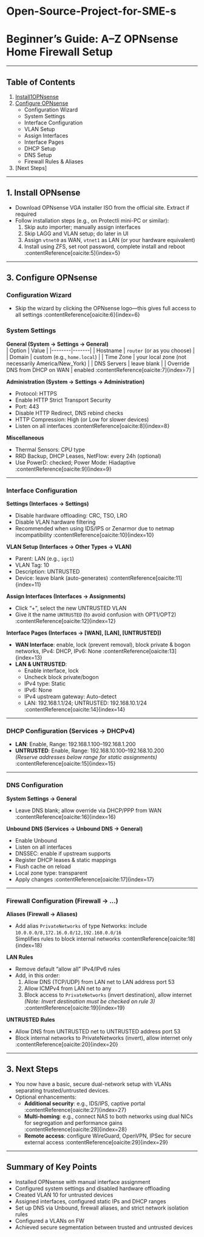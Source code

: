 # Open-Source-Project-for-SME-s

# Beginner’s Guide: A–Z OPNsense Home Firewall Setup

---

## Table of Contents

1. [Install1OPNsense](#install-opnsense)  
2. [Configure OPNsense](#configure-opnsense)  
   - Configuration Wizard  
   - System Settings  
   - Interface Configuration  
   - VLAN Setup  
   - Assign Interfaces  
   - Interface Pages  
   - DHCP Setup  
   - DNS Setup  
   - Firewall Rules & Aliases
  3. [Next Steps]


---

## 1. Install OPNsense

- Download OPNsense VGA installer ISO from the official site. Extract if required 
- Follow installation steps (e.g., on Protectli mini-PC or similar):
  1. Skip auto importer; manually assign interfaces  
  2. Skip LAGG and VLAN setup; do later in UI  
  3. Assign `vtnet0` as WAN, `vtnet1` as LAN (or your hardware equivalent)  
  4. Install using ZFS, set root password, complete install and reboot :contentReference[oaicite:5]{index=5}

---

## 3. Configure OPNsense

### Configuration Wizard
- Skip the wizard by clicking the OPNsense logo—this gives full access to all settings :contentReference[oaicite:6]{index=6}

### System Settings

**General (System → Settings → General)**  
| Option | Value |
|--------|-------|
| Hostname | `router` (or as you choose) |
| Domain | custom (e.g., `home.local`) |
| Time Zone | your local zone (not necessarily America/New_York) |
| DNS Servers | leave blank |
| Override DNS from DHCP on WAN | enabled :contentReference[oaicite:7]{index=7} |

**Administration (System → Settings → Administration)**  
- Protocol: HTTPS  
- Enable HTTP Strict Transport Security  
- Port: 443  
- Disable HTTP Redirect, DNS rebind checks  
- HTTP Compression: High (or Low for slower devices)  
- Listen on all interfaces :contentReference[oaicite:8]{index=8}

**Miscellaneous**  
- Thermal Sensors: CPU type  
- RRD Backup, DHCP Leases, NetFlow: every 24h (optional)  
- Use PowerD: checked; Power Mode: Hiadaptive :contentReference[oaicite:9]{index=9}

---

### Interface Configuration

**Settings (Interfaces → Settings)**  
- Disable hardware offloading: CRC, TSO, LRO  
- Disable VLAN hardware filtering  
- Recommended when using IDS/IPS or Zenarmor due to netmap incompatibility :contentReference[oaicite:10]{index=10}

**VLAN Setup (Interfaces → Other Types → VLAN)**  
- Parent: LAN (e.g., `igc1`)  
- VLAN Tag: 10  
- Description: UNTRUSTED  
- Device: leave blank (auto-generates) :contentReference[oaicite:11]{index=11}

**Assign Interfaces (Interfaces → Assignments)**  
- Click “+”, select the new UNTRUSTED VLAN  
- Give it the name `UNTRUSTED` (to avoid confusion with OPT1/OPT2) :contentReference[oaicite:12]{index=12}

**Interface Pages (Interfaces → [WAN], [LAN], [UNTRUSTED])**  
- **WAN Interface**: enable, lock (prevent removal), block private & bogon networks, IPv4: DHCP, IPv6: None :contentReference[oaicite:13]{index=13}  
- **LAN & UNTRUSTED**:
  - Enable interface, lock  
  - Uncheck block private/bogon  
  - IPv4 type: Static  
  - IPv6: None  
  - IPv4 upstream gateway: Auto-detect  
  - LAN: 192.168.1.1/24; UNTRUSTED: 192.168.10.1/24 :contentReference[oaicite:14]{index=14}

---

### DHCP Configuration (Services → DHCPv4)

- **LAN**: Enable, Range: 192.168.1.100–192.168.1.200  
- **UNTRUSTED**: Enable, Range: 192.168.10.100–192.168.10.200  
  *(Reserve addresses below range for static assignments)* :contentReference[oaicite:15]{index=15}

---

### DNS Configuration

**System Settings → General**  
- Leave DNS blank; allow override via DHCP/PPP from WAN :contentReference[oaicite:16]{index=16}

**Unbound DNS (Services → Unbound DNS → General)**  
- Enable Unbound  
- Listen on all interfaces  
- DNSSEC: enable if upstream supports  
- Register DHCP leases & static mappings  
- Flush cache on reload  
- Local zone type: transparent  
- Apply changes :contentReference[oaicite:17]{index=17}

---

### Firewall Configuration (Firewall → …)

**Aliases (Firewall → Aliases)**  
- Add alias `PrivateNetworks` of type Networks: include `10.0.0.0/8,172.16.0.0/12,192.168.0.0/16`  
  Simplifies rules to block internal networks :contentReference[oaicite:18]{index=18}

**LAN Rules**  
- Remove default “allow all” IPv4/IPv6 rules  
- Add, in this order:
  1. Allow DNS (TCP/UDP) from LAN net to LAN address port 53  
  2. Allow ICMPv4 from LAN net to any  
  3. Block access to `PrivateNetworks` (invert destination), allow internet  
  *(Note: Invert destination must be checked on rule 3)* :contentReference[oaicite:19]{index=19}

**UNTRUSTED Rules**  
- Allow DNS from UNTRUSTED net to UNTRUSTED address port 53  
- Block internal networks to PrivateNetworks (invert), allow internet only :contentReference[oaicite:20]{index=20}

---

## 3. Next Steps

- You now have a basic, secure dual-network setup with VLANs separating trusted/untrusted devices.
- Optional enhancements:
  - **Additional security**: e.g., IDS/IPS, captive portal :contentReference[oaicite:27]{index=27}  
  - **Multi-homing**: e.g., connect NAS to both networks using dual NICs for segregation and performance gains :contentReference[oaicite:28]{index=28}  
  - **Remote access**: configure WireGuard, OpenVPN, IPSec for secure external access :contentReference[oaicite:29]{index=29}  

---


## Summary of Key Points

- Installed OPNsense with manual interface assignment
- Configured system settings and disabled hardware offloading
- Created VLAN 10 for untrusted devices
- Assigned interfaces, configured static IPs and DHCP ranges
- Set up DNS via Unbound, firewall aliases, and strict network isolation rules
- Configured a VLANs on FW
- Achieved secure segmentation between trusted and untrusted devices


